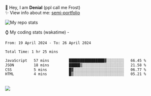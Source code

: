 🤚 Hey, I am **Denial** (ppl call me Frost)  
✨ View info about me: [semi-portfolio](https://frostx.is-a.dev)

<img alt="My repo stats" src="https://github-readme-stats.vercel.app/api?username=FrostX-Official&show_icons=true&theme=radical">

⌚ My coding stats (wakatime) -

<!--START_SECTION:waka-->

```txt
From: 19 April 2024 - To: 26 April 2024

Total Time: 1 hr 25 mins

JavaScript   57 mins         ████████████████▓░░░░░░░░   66.45 %
JSON         18 mins         █████▒░░░░░░░░░░░░░░░░░░░   21.58 %
CSS          5 mins          █▓░░░░░░░░░░░░░░░░░░░░░░░   06.77 %
HTML         4 mins          █▒░░░░░░░░░░░░░░░░░░░░░░░   05.21 %
```

<!--END_SECTION:waka-->
<br>
<img src="https://spotify-github-profile.vercel.app/api/view.svg?uid=31srkkuzzvig3lqyqlakxnoqfz6y&cover_image=true&theme=default&show_offline=true&background_color=0d1117&interchange=false&bar_color=7024ff">
